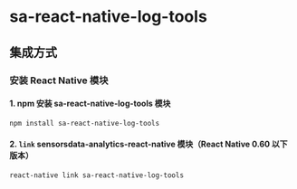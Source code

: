 # sa-react-native-log-tools

## 集成方式

### 安装 React Native 模块

#### 1. npm 安装 sa-react-native-log-tools 模块

```
npm install sa-react-native-log-tools
```

#### 2. `link` sensorsdata-analytics-react-native 模块（React Native 0.60 以下版本）

```
react-native link sa-react-native-log-tools
```

